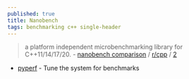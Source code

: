 ```yaml
---
published: true
title: Nanobench
tags: benchmarking c++ single-header
---
```

> a platform independent microbenchmarking library for C++11/14/17/20. - [nanobench comparison](https://nanobench.ankerl.com/comparison.html) / [r/cpp](https://www.reddit.com/r/cpp/comments/dgy9yc/ankerlnanobench_simple_fast_accurate_singleheader/) / [2](https://www.reddit.com/r/cpp/comments/nwjmct/suggestions_for_c_microbenchmarking_libraries/)

- [pyperf](https://pyperf.readthedocs.io/en/latest/system.html) - Tune the system for benchmarks
